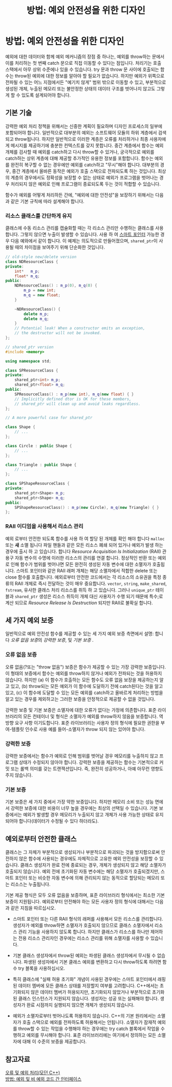 ﻿---
title: '방법: 예외 안전성을 위한 디자인'
ms.custom: how-to
ms.date: 11/04/2016
ms.topic: conceptual
ms.assetid: 19ecc5d4-297d-4c4e-b4f3-4fccab890b3d
ms.openlocfilehash: 2dada25ea712b7bb6d48d80525c824a0457b18cf
ms.sourcegitcommit: a1fad0a266b20b313364a74b16c9ac45d089b1e9
ms.translationtype: MT
ms.contentlocale: ko-KR
ms.lasthandoff: 01/11/2019
ms.locfileid: "54220555"
---
# <a name="how-to-design-for-exception-safety"></a>방법: 예외 안전성을 위한 디자인

예외에 대한 데이터와 함께 예외 메커니즘의 장점 중 하나는, 예외를 throw하는 문에서 이를 처리하는 첫 번째 catch 문으로 직접 이동할 수 있다는 점입니다. 처리기는 호출 스택에서 아무 상위 수준에나 있을 수 있습니다. try 문과 throw 문 사이에 호출되는 함수는 throw된 예외에 대한 정보를 알아야 할 필요가 없습니다.  하지만 예외가 위쪽으로 전파될 수 있는 어느 지점에서든 "예기치 않게" 범위 밖으로 이동할 수 있고, 부분적으로 생성된 개체, 누출된 메모리 또는 불안정한 상태의 데이터 구조를 벗어나지 않고도 그렇게 할 수 있도록 설계되어야 합니다.

## <a name="basic-techniques"></a>기본 기술

강력한 예외 처리 정책을 위해서는 신중한 계획이 필요하며 디자인 프로세스의 일부에 포함되어야 합니다. 일반적으로 대부분의 예외는 소프트웨어 모듈의 하위 계층에서 검색되고 throw됩니다. 하지만 일반적으로 이러한 계층은 오류를 처리하거나 최종 사용자에게 메시지를 제공하기에 충분한 컨텍스트를 갖지 못합니다. 중간 계층에서 함수는 예외 개체를 검사할 때 예외를 catch하고 다시 throw할 수 있거나, 궁극적으로 예외를 catch하는 상위 계층에 대해 제공할 추가적인 유용한 정보를 포함합니다. 함수는 예외를 완전히 복구할 수 없는 경우에만 예외를 catch하고 "무시"해야 합니다. 대부분의 경우, 중간 계층에서 올바른 동작은 예외가 호출 스택으로 전파되도록 하는 것입니다. 최상의 계층의 경우에서도 정확성을 보장할 수 없는 상태로 예외가 프로그램을 벗어나는 경우 처리되지 않은 예외로 인해 프로그램이 종료되도록 두는 것이 적합할 수 있습니다.

함수가 예외를 어떻게 처리하든 간에, "예외에 대한 안전성"을 보장하기 위해서는 다음과 같은 기본 규칙에 따라 설계해야 합니다.

### <a name="keep-resource-classes-simple"></a>리소스 클래스를 간단하게 유지

클래스에 수동 리소스 관리를 캡슐화할 때는 각 리소스 관리만 수행하는 클래스를 사용합니다. 그렇지 않으면 누출이 발생할 수 있습니다. 사용 하 여 [스마트 포인터](../cpp/smart-pointers-modern-cpp.md) 가능한 경우 다음 예와에서 같이 합니다. 이 예제는 의도적으로 만들어졌으며, `shared_ptr`이 사용될 때의 차이점을 보여주기 위해 단순화한 것입니다.

```cpp
// old-style new/delete version
class NDResourceClass {
private:
    int*   m_p;
    float* m_q;
public:
    NDResourceClass() : m_p(0), m_q(0) {
        m_p = new int;
        m_q = new float;
    }

    ~NDResourceClass() {
        delete m_p;
        delete m_q;
    }
    // Potential leak! When a constructor emits an exception,
    // the destructor will not be invoked.
};

// shared_ptr version
#include <memory>

using namespace std;

class SPResourceClass {
private:
    shared_ptr<int> m_p;
    shared_ptr<float> m_q;
public:
    SPResourceClass() : m_p(new int), m_q(new float) { }
    // Implicitly defined dtor is OK for these members,
    // shared_ptr will clean up and avoid leaks regardless.
};

// A more powerful case for shared_ptr

class Shape {
    // ...
};

class Circle : public Shape {
    // ...
};

class Triangle : public Shape {
    // ...
};

class SPShapeResourceClass {
private:
    shared_ptr<Shape> m_p;
    shared_ptr<Shape> m_q;
public:
    SPShapeResourceClass() : m_p(new Circle), m_q(new Triangle) { }
};
```

### <a name="use-the-raii-idiom-to-manage-resources"></a>RAII 이디엄을 사용해서 리소스 관리

예외 로부터 안전한 되도록 함수를 사용 하 여 할당 된 개체를 확인 해야 합니다 `malloc` 또는 **새** 소멸 됩니다 파일 핸들과 같은 모든 리소스 폐쇄 되어 있거나 예외가 발생 하는 경우에 출시 하 고 있습니다. 합니다 *Resource Acquisition Is Initialization* (RAII) 관용구 자동 변수의 수명에 이러한 리소스의 관리를 연결 합니다. 정상적인 반환 또는 예외로 인해 함수가 범위를 벗어나면 모든 완전히 생성된 자동 변수에 대한 소멸자가 호출됩니다. 스마트 포인터와 같은 RAII 래퍼 개체는 해당 소멸자에서 적합한 delete 또는 close 함수를 호출합니다. 예외로부터 안전한 코드에서는 각 리소스의 소유권을 특정 종류의 RAII 개체로 즉시 전달하는 것이 매우 중요합니다. `vector`, `string`, `make_shared`, `fstream`, 유사한 클래스 처리 리소스를 취득 하 고 있습니다.  그러나 `unique_ptr` 테이블과 `shared_ptr` 생성은 리소스 취득이 개체 대신 사용자가 수행 되기 때문에 특수;로 계산 되므로 *Resource Release Is Destruction* 되지만 RAII로 불확실 합니다.

## <a name="the-three-exception-guarantees"></a>세 가지 예외 보증

일반적으로 예외 안전성 함수를 제공할 수 있는 세 가지 예외 보증 측면에서 설명: 합니다 *오류 없음 보증*의 *강력한 보증*, 및 *기본 보증* .

### <a name="no-fail-guarantee"></a>오류 없음 보증

오류 없음(?또는 "throw 없음") 보증은 함수가 제공할 수 있는 가장 강력한 보증입니다. 이 형태의 보증에서 함수는 예외를 throw하지 않거나 예외가 전파되는 것을 허용하지 않습니다. 하지만 (a) 이 함수가 호출하는 모든 함수도 오류 없음 보장을 제공하는지 알고 있고, (b) throw되는 모든 예외가 이 함수에 도달하기 전에 catch된다는 것을 알고 있고, (c) 이 함수에 도달할 수 있는 모든 예외를 catch하고 올바르게 처리하는 방법을 알고 있는 경우를 제외하고는 그러한 보증을 안정적으로 제공할 수 없을 것입니다.

강력한 보증 및 기본 보증은 소멸자에 대한 오류가 없다는 가정에 의존합니다. 표준 라이브러리의 모든 컨테이너 및 형식은 소멸자가 예외를 throw하지 않음을 보증합니다. 역방향 요구 사항 이기도합니다. 표준 라이브러리는 사용자 정의 형식에 필요한 권한을 부여-템플릿 인수로 사용 예를 들어-소멸자가 throw 되지 않는 있어야 합니다.

### <a name="strong-guarantee"></a>강력한 보증

강력한 보증에서는 함수가 예외로 인해 범위를 벗어날 경우 메모리를 누출하지 않고 프로그램 상태가 수정되지 않아야 합니다. 강력한 보증을 제공하는 함수는 기본적으로 커밋 또는 롤백 의미를 갖는 트랜잭션입니다. 즉, 완전히 성공하거나, 아예 아무런 영향도 주지 않습니다.

### <a name="basic-guarantee"></a>기본 보증

기본 보증은 세 가지 중에서 가장 약한 보증입니다. 하지만 메모리 소비 또는 성능 면에서 강력한 보증에 대한 비용이 너무 높을 경우에는 최상의 선택일 수 있습니다. 기본 보증에서는 예외가 발생할 경우 메모리가 누출되지 않고 개체가 사용 가능한 상태로 유지되어야 합니다(데이터가 수정될 수 있다 하더라도).

## <a name="exception-safe-classes"></a>예외로부터 안전한 클래스

클래스는 그 자체가 부분적으로 생성되거나 부분적으로 파괴되는 것을 방지함으로써 안전하지 않은 함수에 사용되는 경우에도 자체적으로 고유한 예외 안전성을 보장할 수 있습니다. 클래스 생성자가 완료 전에 종료되는 경우, 개체가 생성되지 않고 해당 소멸자가 호출되지 않습니다. 예외 전에 초기화된 자동 변수에는 해당 소멸자가 호출되겠지만, 스마트 포인터 또는 비슷한 자동 변수에 의해 관리되지 않는 동적으로 할당되는 메모리 또는 리소스는 누출됩니다.

기본 제공 형식은 모두 오류 없음을 보증하며, 표준 라이브러리 형식에서는 최소한 기본 보증이 지원됩니다. 예외로부터 안전해야 하는 모든 사용자 정의 형식에 대해서는 다음과 같은 지침을 따르십시오.

- 스마트 포인터 또는 다른 RAII 형식의 래퍼를 사용해서 모든 리소스를 관리합니다. 생성자가 예외를 throw하면 소멸자가 호출되지 않으므로 클래스 소멸자에서 리소스 관리 기능을 사용하지 않도록 합니다. 하지만 클래스가 리소스를 하나만 제어하는 전용 리소스 관리자인 경우에는 리소스 관리를 위해 소멸자를 사용할 수 있습니다.

- 기본 클래스 생성자에서 throw된 예외는 파생된 클래스 생성자에서 무시될 수 없습니다. 파생된 생성자에서 기본 클래스 예외를 변환하고 다시 throw하도록 하려면 함수 try 블록을 사용하십시오.

- 특히 클래스에 "실패 허용 초기화" 개념이 사용된 경우에는 스마트 포인터에서 래핑된 데이터 멤버에 모든 클래스 상태를 저장할지 여부를 고려합니다. C++에서는 초기화되지 않은 데이터 멤버가 허용되지만, 초기화되지 않았거나 부분적으로 초기화된 클래스 인스턴스가 지원되지 않습니다. 생성자는 성공 또는 실패해야 합니다. 생성자가 완료 시점까지 실행되지 않으면 개체가 생성되지 않습니다.

- 예외가 소멸자로부터 벗어나도록 허용하지 않습니다. C++의 기본 원리에서는 소멸자가 호출 스택으로 예외를 전파하도록 허용해서는 안됩니다. 소멸자가 잠재적 예외를 throw할 수 있는 작업을 수행해야 하는 경우에는 try catch 블록에서 작업을 수행하고 예외를 무시해야 합니다. 표준 라이브러리에는 여기에서 정의하는 모든 소멸자에 대해 이 수준의 보증을 제공합니다.

## <a name="see-also"></a>참고자료

[오류 및 예외 처리(모던 C++)](../cpp/errors-and-exception-handling-modern-cpp.md)<br/>
[방법: 예외 및 비 예외 코드 간 인터페이스](../cpp/how-to-interface-between-exceptional-and-non-exceptional-code.md)
